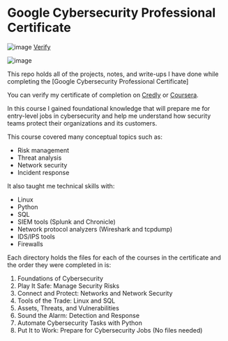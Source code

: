 # Google Cybersecurity Professional Certificate


![image](https://github.com/HAQ-NAWAZ-MALIK/Google-Professional-Certificates-Repository/assets/86514900/f083e046-3a15-4aff-8056-78ed5729701f) [Verify](https://www.credly.com/earner/earned/badge/67e18e0b-4c54-4522-b031-af0ebce9d2c1)


![image](https://github.com/HAQ-NAWAZ-MALIK/Google-Professional-Certificates-Repository/assets/86514900/2843701c-2169-42a4-ba87-fe1ccaa4321a)


This repo holds all of the projects, notes, and write-ups I have done while completing the [Google Cybersecurity Professional Certificate]

You can verify my certificate of completion on [Credly](https://www.credly.com/earner/earned/badge/67e18e0b-4c54-4522-b031-af0ebce9d2c1) or [Coursera](https://www.coursera.org/account/accomplishments/specialization/NZZ5WQUSP3ZH).

In this course I gained foundational knowledge that will prepare me for entry-level jobs in cybersecurity and help me understand how security teams protect their organizations and its customers. 

This course covered many conceptual topics such as:
  * Risk management
  * Threat analysis
  * Network security
  * Incident response

It also taught me technical skills with:
  * Linux
  * Python
  * SQL
  * SIEM tools (Splunk and Chronicle)
  * Network protocol analyzers (Wireshark and tcpdump)
  * IDS/IPS tools
  * Firewalls

Each directory holds the files for each of the courses in the certificate and the order they were completed in is: 
  1. Foundations of Cybersecurity
  2. Play It Safe: Manage Security Risks
  3. Connect and Protect: Networks and Network Security
  4. Tools of the Trade: Linux and SQL
  5. Assets, Threats, and Vulnerabilities
  6. Sound the Alarm: Detection and Response
  7. Automate Cybersecurity Tasks with Python
  8. Put It to Work: Prepare for Cybersecurity Jobs (No files needed)
